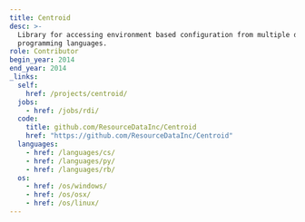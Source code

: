 ```yaml
---
title: Centroid
desc: >-
  Library for accessing environment based configuration from multiple different
  programming languages.
role: Contributor
begin_year: 2014
end_year: 2014
_links:
  self:
    href: /projects/centroid/
  jobs:
    - href: /jobs/rdi/
  code:
    title: github.com/ResourceDataInc/Centroid
    href: "https://github.com/ResourceDataInc/Centroid"
  languages:
    - href: /languages/cs/
    - href: /languages/py/
    - href: /languages/rb/
  os:
    - href: /os/windows/
    - href: /os/osx/
    - href: /os/linux/
---
```

